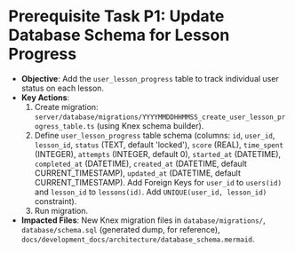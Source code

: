# Prerequisite Task P1: Update Database Schema for Lesson Progress

-   **Objective**: Add the `user_lesson_progress` table to track individual user status on each lesson.
-   **Key Actions**:
    1.  Create migration: `server/database/migrations/YYYYMMDDHHMMSS_create_user_lesson_progress_table.ts` (using Knex schema builder).
    2.  Define `user_lesson_progress` table schema (columns: `id`, `user_id`, `lesson_id`, `status` (TEXT, default 'locked'), `score` (REAL), `time_spent` (INTEGER), `attempts` (INTEGER, default 0), `started_at` (DATETIME), `completed_at` (DATETIME), `created_at` (DATETIME, default CURRENT_TIMESTAMP), `updated_at` (DATETIME, default CURRENT_TIMESTAMP). Add Foreign Keys for `user_id` to `users(id)` and `lesson_id` to `lessons(id)`. Add `UNIQUE(user_id, lesson_id)` constraint).
    3.  Run migration.
-   **Impacted Files**: New Knex migration files in `database/migrations/`, `database/schema.sql` (generated dump, for reference), `docs/development_docs/architecture/database_schema.mermaid`.
